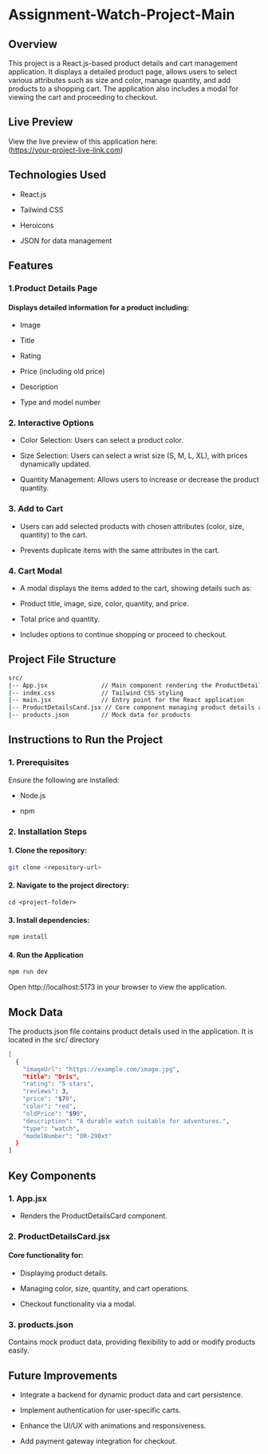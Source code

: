 
# Assignment-Watch-Project-Main


## Overview
This project is a React.js-based product details and cart management application. It displays a detailed product page, allows users to select various attributes such as size and color, manage quantity, and add products to a shopping cart. The application also includes a modal for viewing the cart and proceeding to checkout.


## Live Preview

View the live preview of this application here:  
(https://your-project-live-link.com)


## Technologies Used

- React.js

- Tailwind CSS

- Heroicons

- JSON for data management




## Features

### 1.Product Details Page

#### Displays detailed information for a product including:

- Image

- Title

- Rating

- Price (including old price)

- Description

- Type and model number

### 2. Interactive Options

- Color Selection: Users can select a product color.

- Size Selection: Users can select a wrist size (S, M, L, XL), with prices dynamically updated.

- Quantity Management: Allows users to increase or decrease the product quantity.

### 3. Add to Cart

- Users can add selected products with chosen attributes (color, size, quantity) to the cart.

- Prevents duplicate items with the same attributes in the cart.

### 4. Cart Modal

- A modal displays the items added to the cart, showing details such as:

- Product title, image, size, color, quantity, and price.

- Total price and quantity.

- Includes options to continue shopping or proceed to checkout.
## Project File Structure

```bash
src/
|-- App.jsx               // Main component rendering the ProductDetailsCard component
|-- index.css             // Tailwind CSS styling
|-- main.jsx              // Entry point for the React application
|-- ProductDetailsCard.jsx // Core component managing product details and cart functionality
|-- products.json         // Mock data for products
```


## Instructions to Run the Project

### 1. Prerequisites

Ensure the following are installed:

- Node.js

- npm

### 2. Installation Steps
  #### 1. Clone the repository:
  ```bash
  git clone <repository-url>
  ```

  #### 2. Navigate to the project directory:
    
    cd <project-folder>
  
  #### 3. Install dependencies:
```bash 
npm install
```
  #### 4. Run the Application
```bash 
npm run dev
```
Open http://localhost:5173 in your browser to view the application.



## Mock Data
The products.json file contains product details used in the application. It is located in the src/ directory

```bash
[
  {
    "imageUrl": "https://example.com/image.jpg",
    "title": "Oris",
    "rating": "5 stars",
    "reviews": 3,
    "price": "$70",
    "color": "red",
    "oldPrice": "$90",
    "description": "A durable watch suitable for adventures.",
    "type": "watch",
    "modelNumber": "OR-290xt"
  }
]
```

## Key Components

### 1. App.jsx

- Renders the ProductDetailsCard component.

### 2. ProductDetailsCard.jsx

 #### Core functionality for:

- Displaying product details.

- Managing color, size, quantity, and cart operations.

- Checkout functionality via a modal.

### 3. products.json

Contains mock product data, providing flexibility to add or modify products easily.


## Future Improvements

- Integrate a backend for dynamic product data and cart persistence.

- Implement authentication for user-specific carts.

- Enhance the UI/UX with animations and responsiveness.

- Add payment gateway integration for checkout.




    

  


    
